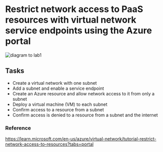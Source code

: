 # Restrict network access to PaaS resources with virtual network service endpoints using the Azure portal

![diagram to lab1](https://learn.microsoft.com/en-us/azure/virtual-network/media/tutorial-connect-virtual-networks-portal/resources-diagram.png#lightbox)
## Tasks
- Create a virtual network with one subnet
- Add a subnet and enable a service endpoint
- Create an Azure resource and allow network access to it from only a subnet
- Deploy a virtual machine (VM) to each subnet
- Confirm access to a resource from a subnet
- Confirm access is denied to a resource from a subnet and the internet

### Reference 
https://learn.microsoft.com/en-us/azure/virtual-network/tutorial-restrict-network-access-to-resources?tabs=portal


